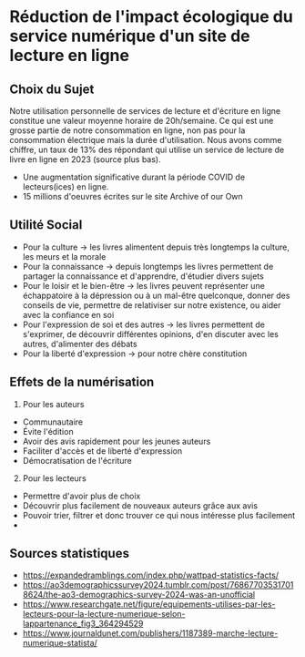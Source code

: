 # Réduction de l'impact écologique du service numérique d'un site de lecture en ligne

## Choix du Sujet
Notre utilisation personnelle de services de lecture et d'écriture en ligne constitue une valeur moyenne horaire de 20h/semaine. Ce qui est une grosse partie de notre consommation en ligne, non pas pour la consommation électrique mais la durée d'utilisation. Nous avons comme chiffre, un taux de 13% des répondant qui utilise un service de lecture de livre en ligne en 2023 (source plus bas).
- Une augmentation significative durant la période COVID de lecteurs(ices) en ligne.
- 15 millions d'oeuvres écrites sur le site Archive of our Own


## Utilité Social
- Pour la culture -> les livres alimentent depuis très longtemps la culture, les meurs et la morale
- Pour la connaissance -> depuis longtemps les livres permettent de partager la connaissance et d'apprendre, d'étudier divers sujets
- Pour le loisir et le bien-être -> les livres peuvent représenter une échappatoire à la dépression ou à un mal-être quelconque, donner des conseils de vie, permettre de relativiser sur notre existence, ou aider avec la confiance en soi
- Pour l'expression de soi et des autres -> les livres permettent de s'exprimer, de découvrir différentes opinions, d'en discuter avec les autres, d'alimenter des débats
- Pour la liberté d'expression -> pour notre chère constitution

## Effets de la numérisation
1. Pour les auteurs
- Communautaire
- Évite l'édition
- Avoir des avis rapidement pour les jeunes auteurs
- Faciliter d'accès et de liberté d'expression
- Démocratisation de l'écriture
2. Pour les lecteurs
- Permettre d'avoir plus de choix
- Découvrir plus facilement de nouveaux auteurs grâce aux avis
- Pouvoir trier, filtrer et donc trouver ce qui nous intéresse plus facilement
- 

## Sources statistiques
- https://expandedramblings.com/index.php/wattpad-statistics-facts/
- https://ao3demographicssurvey2024.tumblr.com/post/768677035317018624/the-ao3-demographics-survey-2024-was-an-unofficial
- https://www.researchgate.net/figure/equipements-utilises-par-les-lecteurs-pour-la-lecture-numerique-selon-lappartenance_fig3_364294529
- https://www.journaldunet.com/publishers/1187389-marche-lecture-numerique-statista/
